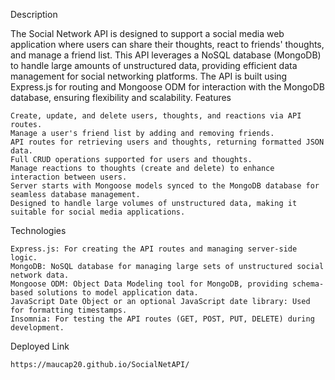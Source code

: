 Description

The Social Network API is designed to support a social media web application where users can share their thoughts, react to friends' thoughts, and manage a friend list. This API leverages a NoSQL database (MongoDB) to handle large amounts of unstructured data, providing efficient data management for social networking platforms. The API is built using Express.js for routing and Mongoose ODM for interaction with the MongoDB database, ensuring flexibility and scalability.
Features

    Create, update, and delete users, thoughts, and reactions via API routes.
    Manage a user's friend list by adding and removing friends.
    API routes for retrieving users and thoughts, returning formatted JSON data.
    Full CRUD operations supported for users and thoughts.
    Manage reactions to thoughts (create and delete) to enhance interaction between users.
    Server starts with Mongoose models synced to the MongoDB database for seamless database management.
    Designed to handle large volumes of unstructured data, making it suitable for social media applications.

Technologies

    Express.js: For creating the API routes and managing server-side logic.
    MongoDB: NoSQL database for managing large sets of unstructured social network data.
    Mongoose ODM: Object Data Modeling tool for MongoDB, providing schema-based solutions to model application data.
    JavaScript Date Object or an optional JavaScript date library: Used for formatting timestamps.
    Insomnia: For testing the API routes (GET, POST, PUT, DELETE) during development.

Deployed Link

    https://maucap20.github.io/SocialNetAPI/ 